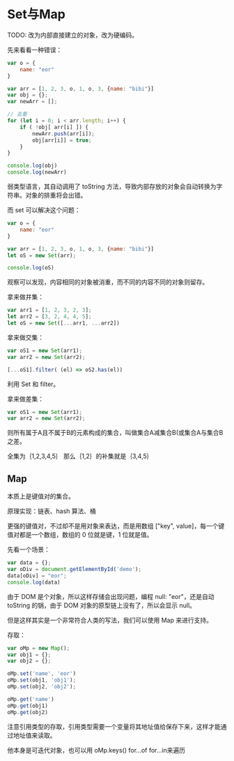 # Set与Map



TODO: 改为内部直接建立的对象，改为硬编码。

先来看看一种错误：

```js
var o = {
    name: "eor"
}

var arr = [1, 2, 3, o, 1, o, 3, {name: "bibi"}]
var obj = {};
var newArr = [];

// 去重
for (let i = 0; i < arr.length; i++) {
    if ( !obj[ arr[i] ]) {
        newArr.push(arr[i]);
        obj[arr[i]] = true;
    }
}

console.log(obj)
console.log(newArr)
```

弱类型语言，其自动调用了 toString 方法，导致内部存放的对象会自动转换为字符串。对象的排重将会出错。



而 set 可以解决这个问题：

```js
var o = {
    name: "eor"
}

var arr = [1, 2, 3, o, 1, o, 3, {name: "bibi"}]
let oS = new Set(arr);

console.log(oS)
```

观察可以发现，内容相同的对象被消重，而不同的内容不同的对象则留存。



拿来做并集：

```js
var arr1 = [1, 2, 3, 2, 3];
let arr2 = [3, 2, 4, 4, 5];
let oS = new Set([...arr1, ...arr2])
```

拿来做交集：

```js
var oS1 = new Set(arr1);
var arr2 = new Set(arr2);

[...oS1].filter( (el) => oS2.has(el))
```

利用 Set 和 filter。



拿来做差集：

```js
var oS1 = new Set(arr1);
var arr2 = new Set(arr2);

```

则所有属于A且不属于B的元素构成的集合，叫做集合A减集合B(或集合A与集合B之差。



全集为｛1,2,3,4,5｝ 那么｛1,2｝的补集就是｛3,4,5｝



## Map

本质上是键值对的集合。

原理实现：链表、hash 算法、桶

更强的键值对，不过却不是用对象来表达，而是用数组 ["key", value]，每一个键值对都是一个数组，数组的 0 位就是键，1 位就是值。

先看一个场景：

```js
var data = {};
var oDiv = document.getElementById('demo');
data[oDiv] = "eor";
console.log(data)
```

由于 DOM 是个对象，所以这样存储会出现问题，编程 null: "eor"，还是自动 toString 的锅，由于 DOM 对象的原型链上没有了，所以会显示 null。

但是这样其实是一个非常符合人类的写法，我们可以使用 Map 来进行支持。

存取：

```js
var oMp = new Map();
var obj1 = {};
var obj2 = {};

oMp.set('name', 'eor')
oMp.set(obj1, 'obj1');
oMp.set(obj2, 'obj2');

oMp.get('name')
oMp.get(obj1)
oMp.get(obj2)
```

注意引用类型的存取，引用类型需要一个变量将其地址值给保存下来，这样才能通过地址值来读取。

他本身是可迭代对象，也可以用 oMp.keys()  for...of for...in来遍历





